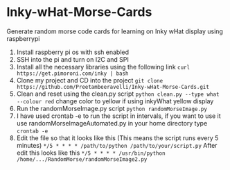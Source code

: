 # Inky-wHat-Morse-Cards
Generate random morse code cards for learning on Inky wHat display using raspberrypi

1) Install raspberry pi os with ssh enabled
2) SSH into the pi and turn on I2C and SPI
3) Install all the necessary libraries using the following link
```curl https://get.pimoroni.com/inky | bash```
4) Clone my project and CD into the project
```git clone https://github.com/Preetambeeravelli/Inky-wHat-Morse-Cards.git```
5) Clean and reset using the clean.py script
```python clean.py --type what --colour red```
change color to yellow if using inkyWhat yellow display
7) Run the randomMorseImage.py script
```python randomMorseImage.py```
8) I have used crontab -e to run the script in intervals, if you want to use it use randomMorseImageAutomated.py
   in your home directory type
   ```crontab -e```
9) Edit the file so that it looks like this (This means the script runs every 5 minutes)
   ```*/5 * * * * /path/to/python /path/to/your/script.py```
   After edit this looks like this
   ```*/5 * * * * /usr/bin/python /home/.../RandomMorse/randomMorseImage2.py```
